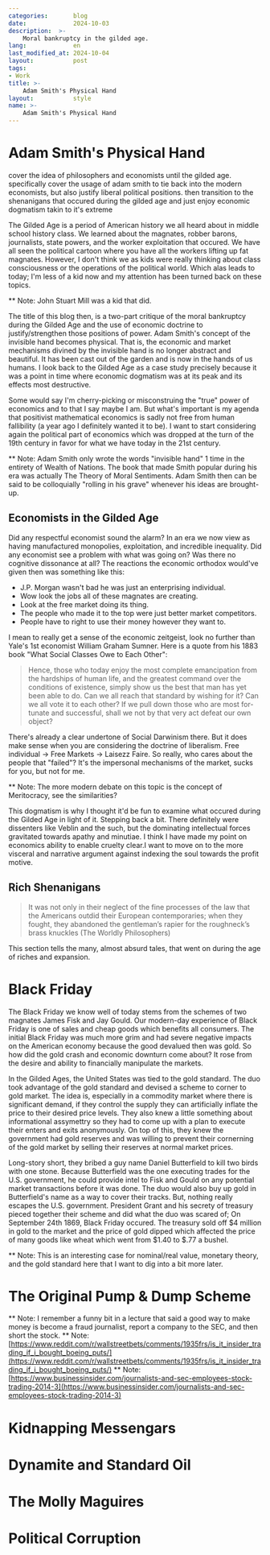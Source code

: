 ```yaml
---
categories:       blog
date:             2024-10-03
description:  >-
    Moral bankruptcy in the gilded age.
lang:             en
last_modified_at: 2024-10-04
layout:           post
tags:
- Work
title: >-
    Adam Smith's Physical Hand
layout:           style
name: >-
    Adam Smith's Physical Hand 
---
```


# Adam Smith's Physical Hand

cover the idea of philosophers and economists until the gilded age. specifically cover the usage of adam smith to tie back into the modern economists, but also justify liberal political positions. then transition to the shenanigans that occured during the gilded age and just enjoy economic dogmatism takin to it's extreme

The Gilded Age is a period of American history we all heard about in middle school history class. We learned about the magnates, robber barons, journalists, state powers, and the worker exploitation that occured. We have all seen the political cartoon where you have all the workers lifting up fat magnates. However, I don't think we as kids were really thinking about class consciousness or the operations of the political world. Which alas leads to today; I'm less of a kid now and my attention has been turned back on these topics.

** Note: John Stuart Mill was a kid that did.

The title of this blog then, is a two-part critique of the moral bankruptcy during the Gilded Age and the use of economic doctrine to justify/strengthen those positions of power. Adam Smith's concept of the invisible hand becomes physical. That is, the economic and market mechanisms divined by the invisible hand is no longer abstract and beautiful. It has been cast out of the garden and is now in the hands of us humans. I look back to the Gilded Age as a case study precisely because it was a point in time where economic dogmatism was at its peak and its effects most destructive.

Some would say I'm cherry-picking or misconstruing the "true" power of economics and to that I say maybe I am. But what's important is my agenda that positivist mathematical economics is sadly not free from human fallibility (a year ago I definitely wanted it to be). I want to start considering again the political part of economics which was dropped at the turn of the 19th century in favor for what we have today in the 21st century.

** Note: Adam Smith only wrote the words "invisible hand" 1 time in the entirety of Wealth of Nations. The book that made Smith popular during his era was actually The Theory of Moral Sentiments. Adam Smith then can be said to be colloquially "rolling in his grave" whenever his ideas are brought-up.

## Economists in the Gilded Age 

Did any respectful economist sound the alarm? In an era we now view as having manufactured monopolies, exploitation, and incredible inequality. Did any economist see a problem with what was going on? Was there no cognitive dissonance at all? The reactions the economic orthodox would've given then was something like this: 

- J.P. Morgan wasn't bad he was just an enterprising individual.
- Wow look the jobs all of these magnates are creating.
- Look at the free market doing its thing.
- The people who made it to the top were just better market competitors.
- People have to right to use their money however they want to.

I mean to really get a sense of the economic zeitgeist, look no further than Yale's 1st economist William Graham Sumner. Here is a quote from his 1883 book "What Social Classes Owe to Each Other":

> Hence, those who today enjoy the most complete emancipation from the hardships of human life, and the greatest command over the conditions of existence, simply show us the best that man has yet been able to do. Can we all reach that standard by wishing for it? Can we all vote it to each other? If we pull down those who are most for-tunate and successful, shall we not by that very act defeat our own object? 

There's already a clear undertone of Social Darwinism there. But it does make sense when you are considering the doctrine of liberalism. Free individual -> Free Markets -> Laisezz Faire. So really, who cares about the people that "failed"? It's the impersonal mechanisms of the market, sucks for you, but not for me. 

** Note: The more modern debate on this topic is the concept of Meritocracy, see the similarities?

This dogmatism is why I thought it'd be fun to examine what occured during the Gilded Age in light of it. Stepping back a bit. There definitely were dissenters like Veblin and the such, but the dominating intellectual forces gravitated towards apathy and minutiae. I think I have made my point on economics ability to enable cruelty clear.I want to move on to the more visceral and narrative argument against indexing the soul towards the profit motive.

## Rich Shenanigans

> It was not only in their neglect of the fine processes of the law that the Americans outdid their European contemporaries; when they fought, they abandoned the gentleman’s rapier for the roughneck’s brass knuckles (The Worldly Philosophers)

This section tells the many, almost absurd tales, that went on during the age of riches and expansion.

# Black Friday

The Black Friday we know well of today stems from the schemes of two magnates James Fisk and Jay Gould. Our modern-day experience of Black Friday is one of sales and cheap goods which benefits all consumers. The initial Black Friday was much more grim and had severe negative impacts on the American economy because the good devalued then was gold. So how did the gold crash and economic downturn come about? It rose from the desire and ability to financially manipulate the markets.

In the Gilded Ages, the United States was tied to the gold standard. The duo took advantage of the gold standard and devised a scheme to corner to gold market. The idea is, especially in a commodity market where there is significant demand, if they control the supply they can artificially inflate the price to their desired price levels. They also knew a little something about informational assymettry so they had to come up with a plan to execute their enters and exits anonymously. On top of this, they knew the government had gold reserves and was willing to prevent their cornerning of the gold market by selling their reserves at normal market prices.

Long-story short, they bribed a guy name Daniel Butterfield to kill two birds with one stone. Because Butterfield was the one executing trades for the U.S. government, he could provide intel to Fisk and Gould on any potential market transactions before it was done. The duo would also buy up gold in Butterfield's name as a way to cover their tracks. But, nothing really escapes the U.S. government. President Grant and his secrety of treasury pieced together their scheme and did what the duo was scared of; On September 24th 1869, Black Friday occured. The treasury sold off $4 million in gold to the market and the price of gold dipped which affected the price of many goods like wheat which went from $1.40 to $.77 a bushel.

** Note: This is an interesting case for nominal/real value, monetary theory, and the gold standard here that I want to dig into a bit more later.

# The Original Pump & Dump Scheme

** Note: I remember a funny bit in a lecture that said a good way to make money is become a fraud journalist, report a company to the SEC, and then short the stock.
** Note: [https://www.reddit.com/r/wallstreetbets/comments/1935frs/is_it_insider_trading_if_i_bought_boeing_puts/](https://www.reddit.com/r/wallstreetbets/comments/1935frs/is_it_insider_trading_if_i_bought_boeing_puts/)
** Note: [https://www.businessinsider.com/journalists-and-sec-employees-stock-trading-2014-3](https://www.businessinsider.com/journalists-and-sec-employees-stock-trading-2014-3)

# Kidnapping Messengars

# Dynamite and Standard Oil

# The Molly Maguires

# Political Corruption
